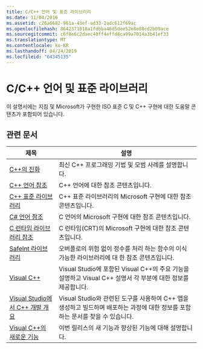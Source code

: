 ```yaml
---
title: C/C++ 언어 및 표준 라이브러리
ms.date: 11/04/2016
ms.assetid: c26a6682-961a-43ef-ad33-2adc612f69ac
ms.openlocfilehash: 8642371018a1fdbba46d5dee52e8e88cd2b09ace
ms.sourcegitcommit: c6f8e6c2daec40ff4effd8ca99a7014a3b41ef33
ms.translationtype: MT
ms.contentlocale: ko-KR
ms.lasthandoff: 04/24/2019
ms.locfileid: "64345135"
---
```

# <a name="cc-language-and-standard-libraries"></a>C/C++ 언어 및 표준 라이브러리

이 설명서에는 지침 및 Microsoft가 구현한 ISO 표준 C 및 C++ 구현에 대한 도움말 콘텐츠가 포함되어 있습니다.

## <a name="related-articles"></a>관련 문서

|제목|설명|
|-----------|-----------------|
|[C++의 진화](../cpp/welcome-back-to-cpp-modern-cpp.md)|최신 C++ 프로그래밍 기법 및 모범 사례를 설명합니다.|
|[C++ 언어 참조](../cpp/cpp-language-reference.md)|C++ 언어에 대한 참조 콘텐츠입니다.|
|[C++ 표준 라이브러리](../standard-library/cpp-standard-library-reference.md)|C++ 표준 라이브러리의 Microsoft 구현에 대한 참조 콘텐츠입니다.|
|[C# 언어 참조](../c-language/c-language-reference.md)|C 언어의 Microsoft 구현에 대한 참조 콘텐츠입니다.|
|[C 런타임 라이브러리 참조](../c-runtime-library/c-run-time-library-reference.md)|C 런타임(CRT)의 Microsoft 구현에 대한 참조 콘텐츠입니다.|
|[SafeInt 라이브러리](../safeint/safeint-library.md)|오버플로의 위험 없이 정수를 처리 하는 함수의 이식 가능한 라이브러리에 대 한 참조 콘텐츠입니다.|
|[Visual C++](../overview/visual-cpp-in-visual-studio.md)|Visual Studio에 포함된 Visual C++의 주요 기능을 설명하고 Visual C++ 설명서 각 부분에 대한 정보를 제공합니다.|
|[Visual Studio에서 C++ 개발 개요](../overview/overview-of-cpp-development.md)|Visual Studio와 관련된 도구를 사용하여 C++ 앱을 생성하고 빌드하며 배포하는 과정에 대한 정보를 포함하는 문서를 찾을 수 있습니다.|
|[Visual C++의 새로운 기능](../overview/what-s-new-for-visual-cpp-in-visual-studio.md)|이번 릴리스의 새 기능과 향상된 기능에 대해 설명합니다.|
